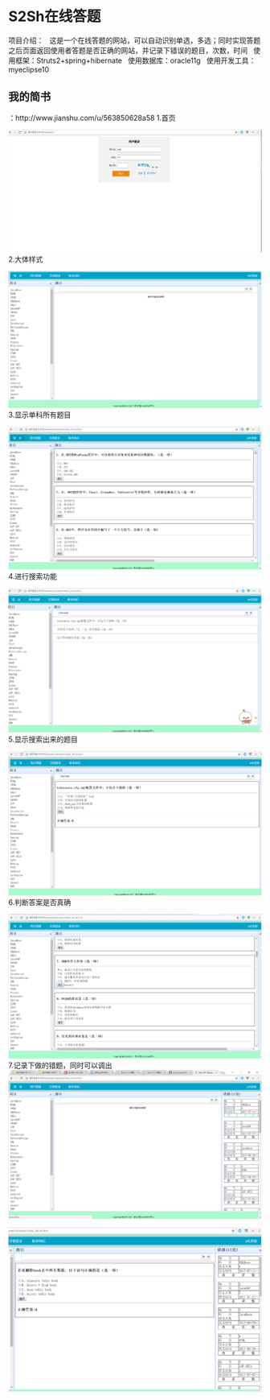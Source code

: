 <h1>S2Sh在线答题</h1>
项目介绍：
   这是一个在线答题的网站，可以自动识别单选，多选；同时实现答题之后页面返回使用者答题是否正确的网站，并记录下错误的题目，次数，时间
   使用框架：Struts2+spring+hibernate
   使用数据库：oracle11g
   使用开发工具：myeclipse10
<h2>我的简书</h2>：http://www.jianshu.com/u/563850628a58
1.首页   

![image](https://github.com/shangtianfei/answerweb/blob/master/jpg/20170727201722.png)
2.大体样式

![image](https://github.com/shangtianfei/answerweb/blob/master/jpg/20170727201751.png)
3.显示单科所有题目

![image](https://github.com/shangtianfei/answerweb/blob/master/jpg/20170727201811.png)
4.进行搜索功能

![image](https://github.com/shangtianfei/answerweb/blob/master/jpg/20170727201835.png)
5.显示搜索出来的题目

![image](https://github.com/shangtianfei/answerweb/blob/master/jpg/20170727201920.png)
6.判断答案是否真确

![image](https://github.com/shangtianfei/answerweb/blob/master/jpg/20170727202040.png)
7.记录下做的错题，同时可以调出
![image](https://github.com/shangtianfei/answerweb/blob/master/jpg/20170727202126.png)

![image](https://github.com/shangtianfei/answerweb/blob/master/jpg/20170727202204.png)
